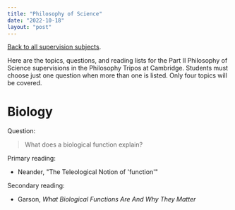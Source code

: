 ```yaml
---
title: "Philosophy of Science"
date: "2022-10-18"
layout: "post"
---
```


[Back to all supervision subjects](../).

Here are the topics, questions, and reading lists for the Part II Philosophy of Science supervisions in the Philosophy Tripos at Cambridge. Students must choose just one question when more than one is listed. Only four topics will be covered. 

# Biology

Question: 

> What does a biological function explain? 

Primary reading: 

- Neander, "The Teleological Notion of 'function'"

Secondary reading: 

- Garson, *What Biological Functions Are And Why They Matter*